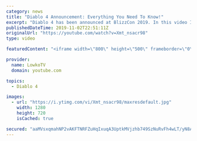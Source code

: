```yaml
---
category: news
title: "Diablo 4 Announcement: Everything You Need To Know!"
excerpt: "Diablo 4 has been announced at BlizzCon 2019. In this video I go over everything you need to know about this upcoming Blizzard Entertainment game."
publishedDateTime: 2019-11-02T22:51:11Z
originalUrl: "https://youtube.com/watch?v=Xmt_nsacr98"
type: video

featuredContent: "<iframe width=\"800\" height=\"500\" frameborder=\"0\" src=\"https://www.youtube.com/embed/Xmt_nsacr98\" allow=\"accelerometer; autoplay; encrypted-media; gyroscope; picture-in-picture\" allowfullscreen></iframe>"

provider:
  name: LowkoTV
  domain: youtube.com

topics:
  - Diablo 4

images:
  - url: "https://i.ytimg.com/vi/Xmt_nsacr98/maxresdefault.jpg"
    width: 1280
    height: 720
    isCached: true

secured: "aaMVsxqmahNP2vAKFTNRFZuHqIxuqA3UptkMVjzhb749SzNuRvFh4wLT/yN8AtX6hAwQ0J3jXcwwFQp+od/ZeE24AHZEJ3lO8UeplcDrd1duR9eiyfurzDDYdUuVWovt9bhV3F25TN2EDkG4m8qIx305E/SJyTwwr+XYcLBlQ1hnRXT+XQBPGCWPzIriuStoCl7zg0BFpgvXhHl5Mo1bjm2MeFw66x7xo0w+qovtivxdI2kLgWDQd3mgbG9I77IBwGD/nv9AbNYUKAnkq2aD56HFgZUF2Q14s45HBB9VQ5xDWLCMdbo2mS682c/KpbOHwQWwZYGZg7+4kLpSZC17xnI/teqXCAJd7GHezQsZuuwtjShl+tFxPQxxPmSxXQQMc94I9SkH3IFQwsWwuXC7F8/hRmMlTQqQ6bNYH2qcUTNq1fqQ4kBcQLITnYLU6yWo;fw8SxMoNJPuekQPMEdiCSA=="
---
```


